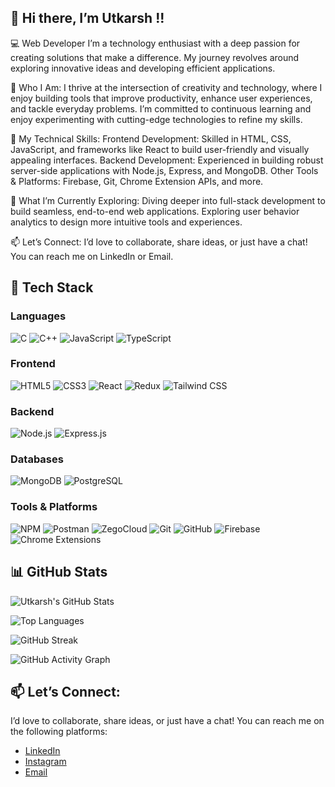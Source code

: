 ## 👋 Hi there, I’m Utkarsh !!

💻 Web Developer 
I’m a technology enthusiast with a deep passion for creating solutions that make a difference. My journey revolves around exploring innovative ideas and developing efficient applications.

🎯 Who I Am:
I thrive at the intersection of creativity and technology, where I enjoy building tools that improve productivity, enhance user experiences, and tackle everyday problems. I’m committed to continuous learning and enjoy experimenting with cutting-edge technologies to refine my skills.

🔧 My Technical Skills:
Frontend Development: Skilled in HTML, CSS, JavaScript, and frameworks like React to build user-friendly and visually appealing interfaces.
Backend Development: Experienced in building robust server-side applications with Node.js, Express, and MongoDB.
Other Tools & Platforms: Firebase, Git, Chrome Extension APIs, and more.

🌱 What I’m Currently Exploring:
Diving deeper into full-stack development to build seamless, end-to-end web applications.
Exploring user behavior analytics to design more intuitive tools and experiences.

📫 Let’s Connect:
I’d love to collaborate, share ideas, or just have a chat! You can reach me on LinkedIn or Email.


## 🔧 Tech Stack  

### **Languages**  
![C](https://img.shields.io/badge/C-A8B9CC?style=flat&logo=c&logoColor=white)  ![C++](https://img.shields.io/badge/C++-00599C?style=flat&logo=c%2B%2B&logoColor=white)  ![JavaScript](https://img.shields.io/badge/JavaScript-F7DF1E?style=flat&logo=javascript&logoColor=black)  ![TypeScript](https://img.shields.io/badge/TypeScript-3178C6?style=flat&logo=typescript&logoColor=white)  

### **Frontend**  
![HTML5](https://img.shields.io/badge/HTML5-E34F26?style=flat&logo=html5&logoColor=white)  ![CSS3](https://img.shields.io/badge/CSS3-1572B6?style=flat&logo=css3&logoColor=white)  ![React](https://img.shields.io/badge/React-61DAFB?style=flat&logo=react&logoColor=black)  ![Redux](https://img.shields.io/badge/Redux-764ABC?style=flat&logo=redux&logoColor=white)  ![Tailwind CSS](https://img.shields.io/badge/Tailwind_CSS-06B6D4?style=flat&logo=tailwindcss&logoColor=white)  

### **Backend**  
![Node.js](https://img.shields.io/badge/Node.js-339933?style=flat&logo=node.js&logoColor=white)  ![Express.js](https://img.shields.io/badge/Express.js-000000?style=flat&logo=express&logoColor=white)  

### **Databases**  
![MongoDB](https://img.shields.io/badge/MongoDB-47A248?style=flat&logo=mongodb&logoColor=white)  ![PostgreSQL](https://img.shields.io/badge/PostgreSQL-4169E1?style=flat&logo=postgresql&logoColor=white)  

### **Tools & Platforms**  
![NPM](https://img.shields.io/badge/NPM-CB3837?style=flat&logo=npm&logoColor=white)  ![Postman](https://img.shields.io/badge/Postman-FF6C37?style=flat&logo=postman&logoColor=white)  ![ZegoCloud](https://img.shields.io/badge/ZegoCloud-0F95D2?style=flat&logo=cloud&logoColor=white)  ![Git](https://img.shields.io/badge/Git-F05032?style=flat&logo=git&logoColor=white)  ![GitHub](https://img.shields.io/badge/GitHub-181717?style=flat&logo=github&logoColor=white)  ![Firebase](https://img.shields.io/badge/Firebase-FFCA28?style=flat&logo=firebase&logoColor=black)  ![Chrome Extensions](https://img.shields.io/badge/Chrome%20Extensions-4285F4?style=flat&logo=google-chrome&logoColor=white)  



## 📊 GitHub Stats 
![Utkarsh's GitHub Stats](https://github-readme-stats.vercel.app/api?username=utkarshrastogi121&show_icons=true&theme=radical)

![Top Languages](https://github-readme-stats.vercel.app/api/top-langs/?username=utkarshrastogi121&layout=compact&theme=radical)

![GitHub Streak](https://streak-stats.demolab.com/?user=utkarshrastogi121&theme=radical)

![GitHub Activity Graph](https://github-readme-activity-graph.vercel.app/graph?username=utkarshrastogi121&theme=radical)


## 📫 Let’s Connect:
I’d love to collaborate, share ideas, or just have a chat! You can reach me on the following platforms:

- [LinkedIn](https://www.linkedin.com/in/utkarshrastogi121)  
- [Instagram](https://www.instagram.com/utkarsh_rastogi.121)  
- [Email](mailto:utkarsh.2023ug1077@iiitranchi.ac.in)  
